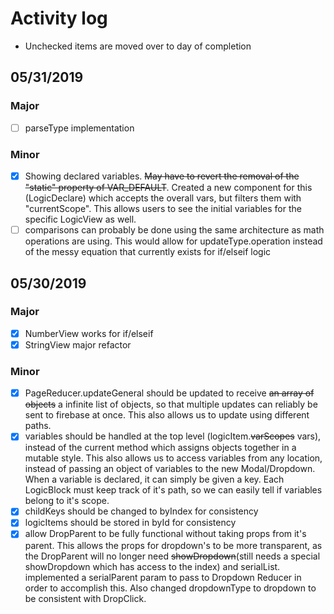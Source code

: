 # Activity log
- Unchecked items are moved over to day of completion

## 05/31/2019
### Major
- [ ] parseType implementation

### Minor
- [x] Showing declared variables. ~~May have to revert the removal of the "static" property of VAR_DEFAULT~~. Created a new component for this (LogicDeclare) which accepts the overall vars, but filters them with "currentScope". This allows users to see the initial variables for the specific LogicView as well.
- [ ] comparisons can probably be done using the same architecture as math operations are using. This would allow for updateType.operation instead of the messy equation that currently exists for if/elseif logic

## 05/30/2019
### Major
- [x] NumberView works for if/elseif
- [x] StringView major refactor

### Minor
- [x] PageReducer.updateGeneral should be updated to receive ~~an array of objects~~ a infinite list of objects, so that multiple updates can reliably be sent to firebase at once. This also allows us to update using different paths.
- [x] variables should be handled at the top level (logicItem.~~varScopes~~ vars), instead of the current method which assigns objects together in a mutable style. This also allows us to access variables from any location, instead of passing an object of variables to the new Modal/Dropdown. When a variable is declared, it can simply be given a key. Each LogicBlock must keep track of it's path, so we can easily tell if variables belong to it's scope.
- [x] childKeys should be changed to byIndex for consistency
- [x] logicItems should be stored in byId for consistency
- [x] allow DropParent to be fully functional without taking props from it's parent. This allows the props for dropdown's to be more transparent, as the DropParent will no longer need ~~showDropdown~~(still needs a special showDropdown which has access to the index) and serialList. implemented a serialParent param to pass to Dropdown Reducer in order to accomplish this. Also changed dropdownType to dropdown to be consistent with DropClick.